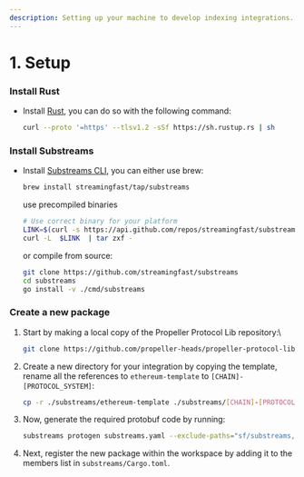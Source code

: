 ```yaml
---
description: Setting up your machine to develop indexing integrations.
---
```


# 1. Setup

### Install Rust

*   Install [Rust](https://www.rust-lang.org/tools/install), you can do so with the following command:

    ```bash
    curl --proto '=https' --tlsv1.2 -sSf https://sh.rustup.rs | sh
    ```

### Install Substreams

*   Install [Substreams CLI](https://substreams.streamingfast.io/getting-started/installing-the-cli), you can either use brew:

    ```bash
    brew install streamingfast/tap/substreams
    ```

    use precompiled binaries

    ```bash
    # Use correct binary for your platform
    LINK=$(curl -s https://api.github.com/repos/streamingfast/substreams/releases/latest | awk '/download.url.*linux/ {print $2}' | sed 's/"//g')
    curl -L  $LINK  | tar zxf -
    ```

    or compile from source:

    ```bash
    git clone https://github.com/streamingfast/substreams
    cd substreams
    go install -v ./cmd/substreams
    ```

### Create a new package

1.  Start by making a local copy of the Propeller Protocol Lib repository:\


    ```bash
    git clone https://github.com/propeller-heads/propeller-protocol-lib
    ```
2.  Create a new directory for your integration by copying the template, rename all the references to `ethereum-template` to `[CHAIN]-[PROTOCOL_SYSTEM]`:

    ```bash
    cp -r ./substreams/ethereum-template ./substreams/[CHAIN]-[PROTOCOL_SYSTEM]
    ```
3.  Now, generate the required protobuf code by running:

    ```bash
    substreams protogen substreams.yaml --exclude-paths="sf/substreams,google"
    ```
4. Next, register the new package within the workspace by adding it to the members list in `substreams/Cargo.toml`.





